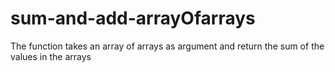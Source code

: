 # sum-and-add-arrayOfarrays
The function takes an array of arrays as argument and return the sum of the values in the arrays
